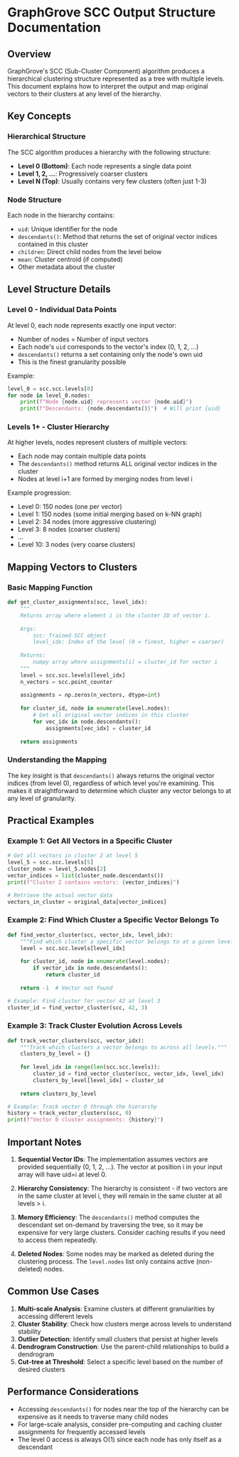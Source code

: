 # GraphGrove SCC Output Structure Documentation

## Overview

GraphGrove's SCC (Sub-Cluster Component) algorithm produces a hierarchical clustering structure represented as a tree with multiple levels. This document explains how to interpret the output and map original vectors to their clusters at any level of the hierarchy.

## Key Concepts

### Hierarchical Structure

The SCC algorithm produces a hierarchy with the following structure:
- **Level 0 (Bottom)**: Each node represents a single data point
- **Level 1, 2, ...**: Progressively coarser clusters
- **Level N (Top)**: Usually contains very few clusters (often just 1-3)

### Node Structure

Each node in the hierarchy contains:
- `uid`: Unique identifier for the node
- `descendants()`: Method that returns the set of original vector indices contained in this cluster
- `children`: Direct child nodes from the level below
- `mean`: Cluster centroid (if computed)
- Other metadata about the cluster

## Level Structure Details

### Level 0 - Individual Data Points

At level 0, each node represents exactly one input vector:
- Number of nodes = Number of input vectors
- Each node's `uid` corresponds to the vector's index (0, 1, 2, ...)
- `descendants()` returns a set containing only the node's own uid
- This is the finest granularity possible

Example:
```python
level_0 = scc.scc.levels[0]
for node in level_0.nodes:
    print(f"Node {node.uid} represents vector {node.uid}")
    print(f"Descendants: {node.descendants()}")  # Will print {uid}
```

### Levels 1+ - Cluster Hierarchy

At higher levels, nodes represent clusters of multiple vectors:
- Each node may contain multiple data points
- The `descendants()` method returns ALL original vector indices in the cluster
- Nodes at level i+1 are formed by merging nodes from level i

Example progression:
- Level 0: 150 nodes (one per vector)
- Level 1: 150 nodes (some initial merging based on k-NN graph)
- Level 2: 34 nodes (more aggressive clustering)
- Level 3: 8 nodes (coarser clusters)
- ...
- Level 10: 3 nodes (very coarse clusters)

## Mapping Vectors to Clusters

### Basic Mapping Function

```python
def get_cluster_assignments(scc, level_idx):
    """
    Returns array where element i is the cluster ID of vector i.
    
    Args:
        scc: Trained SCC object
        level_idx: Index of the level (0 = finest, higher = coarser)
    
    Returns:
        numpy array where assignments[i] = cluster_id for vector i
    """
    level = scc.scc.levels[level_idx]
    n_vectors = scc.point_counter
    
    assignments = np.zeros(n_vectors, dtype=int)
    
    for cluster_id, node in enumerate(level.nodes):
        # Get all original vector indices in this cluster
        for vec_idx in node.descendants():
            assignments[vec_idx] = cluster_id
    
    return assignments
```

### Understanding the Mapping

The key insight is that `descendants()` always returns the original vector indices (from level 0), regardless of which level you're examining. This makes it straightforward to determine which cluster any vector belongs to at any level of granularity.

## Practical Examples

### Example 1: Get All Vectors in a Specific Cluster

```python
# Get all vectors in cluster 2 at level 5
level_5 = scc.scc.levels[5]
cluster_node = level_5.nodes[2]
vector_indices = list(cluster_node.descendants())
print(f"Cluster 2 contains vectors: {vector_indices}")

# Retrieve the actual vector data
vectors_in_cluster = original_data[vector_indices]
```

### Example 2: Find Which Cluster a Specific Vector Belongs To

```python
def find_vector_cluster(scc, vector_idx, level_idx):
    """Find which cluster a specific vector belongs to at a given level."""
    level = scc.scc.levels[level_idx]
    
    for cluster_id, node in enumerate(level.nodes):
        if vector_idx in node.descendants():
            return cluster_id
    
    return -1  # Vector not found

# Example: Find cluster for vector 42 at level 3
cluster_id = find_vector_cluster(scc, 42, 3)
```

### Example 3: Track Cluster Evolution Across Levels

```python
def track_vector_clusters(scc, vector_idx):
    """Track which clusters a vector belongs to across all levels."""
    clusters_by_level = {}
    
    for level_idx in range(len(scc.scc.levels)):
        cluster_id = find_vector_cluster(scc, vector_idx, level_idx)
        clusters_by_level[level_idx] = cluster_id
    
    return clusters_by_level

# Example: Track vector 0 through the hierarchy
history = track_vector_clusters(scc, 0)
print(f"Vector 0 cluster assignments: {history}")
```

## Important Notes

1. **Sequential Vector IDs**: The implementation assumes vectors are provided sequentially (0, 1, 2, ...). The vector at position i in your input array will have uid=i at level 0.

2. **Hierarchy Consistency**: The hierarchy is consistent - if two vectors are in the same cluster at level i, they will remain in the same cluster at all levels > i.

3. **Memory Efficiency**: The `descendants()` method computes the descendant set on-demand by traversing the tree, so it may be expensive for very large clusters. Consider caching results if you need to access them repeatedly.

4. **Deleted Nodes**: Some nodes may be marked as deleted during the clustering process. The `level.nodes` list only contains active (non-deleted) nodes.

## Common Use Cases

1. **Multi-scale Analysis**: Examine clusters at different granularities by accessing different levels
2. **Cluster Stability**: Check how clusters merge across levels to understand stability
3. **Outlier Detection**: Identify small clusters that persist at higher levels
4. **Dendrogram Construction**: Use the parent-child relationships to build a dendrogram
5. **Cut-tree at Threshold**: Select a specific level based on the number of desired clusters

## Performance Considerations

- Accessing `descendants()` for nodes near the top of the hierarchy can be expensive as it needs to traverse many child nodes
- For large-scale analysis, consider pre-computing and caching cluster assignments for frequently accessed levels
- The level 0 access is always O(1) since each node has only itself as a descendant